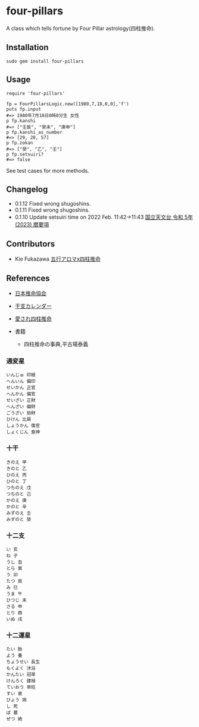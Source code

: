# four-pillars
A class which tells fortune by Four Pillar astrology(四柱推命).

## Installation

```
sudo gem install four-pillars
```

## Usage

```
require 'four-pillars'

fp = FourPillarsLogic.new([1980,7,18,0,0],'f')
puts fp.input
#=> 1980年7月18日0時0分生 女性
p fp.kanshi
#=> ["壬辰", "癸未", "庚申"]
p fp.kanshi_as_number
#=> [29, 20, 57]
p fp.zokan
#=> ["癸", "乙", "壬"]
p fp.setsuiri?
#=> false
```

See test cases for more methods.


## Changelog
- 0.1.12 Fixed wrong shugoshins.
- 0.1.11 Fixed wrong shugoshins.
- 0.1.10 Update setsuiri time on 2022 Feb. 11:42->11:43 [国立天文台 令和 5年(2023) 暦要項](https://eco.mtk.nao.ac.jp/koyomi/yoko/2023/rekiyou232.html)

## Contributors
- Kie Fukazawa [五行アロマx四柱推命](https://meishiki.5aroma-4pillars.com/)

## References
- [日本推命協会](http://suimeikyokai.com/profile.html)
- [干支カレンダー](https://keisan.casio.jp/exec/system/1189949688)
- [愛され四柱推命](http://aisare-fourpillars.info/)

- 書籍
  - 四柱推命の事典,平古場泰義

### 通変星

```
いんじゅ 印綬
へんいん 偏印
せいかん 正官
へんかん 偏官
せいざい 正財
へんざい 偏財
ごうざい 劫財
ひけん 比肩
しょうかん 傷官
しょくじん 食神
```

### 十干

```
きのえ 甲
きのと 乙
ひのえ 丙
ひのと 丁
つちのえ 戊
つちのと 己
かのえ 庚
かのと 辛
みずのえ 壬
みずのと 癸
```

### 十二支

```
い 亥
ね 子
うし 丑
とら 寅
う 卯
たつ 辰
み 巳
うま 午
ひつじ 未
さる 申
とり 酉
いぬ 戌
```

### 十二運星

```
たい 胎
よう 養
ちょうせい 長生
もくよく 沐浴
かんたい 冠帯
けんろく 建禄
ていおう 帝旺
すい 衰
びょう 病
し 死
ぼ 墓
ぜつ 絶
```
